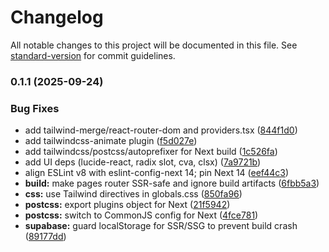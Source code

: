 # Changelog

All notable changes to this project will be documented in this file. See [standard-version](https://github.com/conventional-changelog/standard-version) for commit guidelines.

### 0.1.1 (2025-09-24)


### Bug Fixes

* add tailwind-merge/react-router-dom and providers.tsx ([844f1d0](https://github.com/thehiveai/hivemind-ai-hub/commit/844f1d0046c248d1c614393a2c2d269134ea51a6))
* add tailwindcss-animate plugin ([f5d027e](https://github.com/thehiveai/hivemind-ai-hub/commit/f5d027ef642b46ce402dcf5099d0678a8a0736fd))
* add tailwindcss/postcss/autoprefixer for Next build ([1c526fa](https://github.com/thehiveai/hivemind-ai-hub/commit/1c526fadafe86c12cb89089f03b213990708505a))
* add UI deps (lucide-react, radix slot, cva, clsx) ([7a9721b](https://github.com/thehiveai/hivemind-ai-hub/commit/7a9721b582e23972b9ef3a90ce9206c5ff7778c7))
* align ESLint v8 with eslint-config-next 14; pin Next 14 ([eef44c3](https://github.com/thehiveai/hivemind-ai-hub/commit/eef44c3b13e8253e863e2a433ece35c5afbaeeee))
* **build:** make pages router SSR-safe and ignore build artifacts ([6fbb5a3](https://github.com/thehiveai/hivemind-ai-hub/commit/6fbb5a393ec49a4e338551e16ae6b76a565151fd))
* **css:** use Tailwind directives in globals.css ([850fa96](https://github.com/thehiveai/hivemind-ai-hub/commit/850fa967f7cdc52f5414e45b21cd0c9fa5b25af3))
* **postcss:** export plugins object for Next ([21f5942](https://github.com/thehiveai/hivemind-ai-hub/commit/21f59420ea6f54f10892fa5c9bc9abf9b8615b40))
* **postcss:** switch to CommonJS config for Next ([4fce781](https://github.com/thehiveai/hivemind-ai-hub/commit/4fce78183b53fa59bf5f22bf96ec62cc712b8255))
* **supabase:** guard localStorage for SSR/SSG to prevent build crash ([89177dd](https://github.com/thehiveai/hivemind-ai-hub/commit/89177dd1d359f21faef3f71982102fb83397a4a2))

